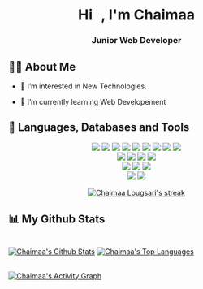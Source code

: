 <h1 align="center">Hi <img src="https://raw.githubusercontent.com/MartinHeinz/MartinHeinz/master/wave.gif" width="10px">, I'm Chaimaa</h1>
<h3 align="center">Junior Web Developer</h3>

## 🙋‍♂️ About Me

- 👀 I’m interested in New Technologies. <br>

- 🌱 I’m currently learning Web Developement <br>


## 🚀 Languages, Databases and Tools

<p align="center"> 
 
 <img src="https://img.icons8.com/external-tal-revivo-shadow-tal-revivo/48/000000/external-angular-a-typescript-based-open-source-web-application-framework-logo-shadow-tal-revivo.png"/>
 <img src="https://img.icons8.com/color/48/000000/react-native.png"/>
 <img src="https://img.icons8.com/color/48/000000/html-5.png"/>
 <img src="https://img.icons8.com/color/48/000000/css3.png"/> 
 <img src="https://img.icons8.com/color/48/000000/javascript.png"/>
 <img src="https://img.icons8.com/color/48/000000/java-coffee-cup-logo--v1.png"/>
 <img src="https://img.icons8.com/color/48/000000/bootstrap.png"/> 
 <img src="https://img.icons8.com/color/48/000000/sass.png"/>
 <img src="https://img.icons8.com/color/48/000000/nodejs.png"/><br>
 
 <img src="https://img.icons8.com/color/48/000000/figma--v1.png"/>
 <img src="https://img.icons8.com/color/48/000000/firebase.png"/>
 <img src="https://img.icons8.com/color/48/000000/git.png"/>
 <img src="https://img.icons8.com/color/48/000000/docker.png"/><br>

 <img src="https://img.icons8.com/color/48/000000/windows-10.png"/>
 <img src="https://img.icons8.com/color/48/000000/linux--v2.png"/>
 <img src="https://img.icons8.com/fluency/48/000000/mac-os.png"/><br>
 
 <img src="https://img.icons8.com/color/48/000000/mongodb.png"/>
 <img src="https://img.icons8.com/fluent/50/000000/mysql-logo.png"/><br>


</p>

<p align="center">
    <a href="https://github.com/chaimaaloug/github-readme-streak-stats">
        <img title="🔥 Get streak stats for your profile at git.io/streak-stats" alt="Chaimaa Lougsari's streak" src="https://github-readme-streak-stats.herokuapp.com/?user=chaimaaloug&theme=black-ice&hide_border=true&stroke=0000&background=000000"/>
    </a>
</p>

## 📊 My Github Stats

<br/>
<a align="center" href="https://github.com/chaimaaloug/github-readme-stats"><img alt="Chaimaa's Github Stats" src="https://github-readme-stats.vercel.app/api?username=chaimaaloug&show_icons=true&count_private=true&theme=react&hide_border=true&bg_color=000000" /></a>
<a align="center" href="https://github.com/chaimaaloug/github-readme-stats"><img alt="Chaimaa's Top Languages" src="https://github-readme-stats.vercel.app/api/top-langs/?username=chaimaaloug&langs_count=8&count_private=true&layout=compact&theme=react&hide_border=true&bg_color=000000" /></a>
<br/>

<br/>

<a href="[![Ashutosh's github activity graph](https://github-readme-activity-graph.vercel.app/graph?username=chaimaaloug&bg_color=ffffff&color=a09ca0&line=e33516&point=403d3d&area=true&hide_border=true)](https://github.com/ashutosh00710/github-readme-activity-graph)"><img alt="Chaimaa's Activity Graph" src="[![Ashutosh's github activity graph](https://github-readme-activity-graph.vercel.app/graph?username=chaimaaloug&bg_color=ffffff&color=a09ca0&line=e33516&point=403d3d&area=true&hide_border=true)](https://github.com/ashutosh00710/github-readme-activity-graph)" /></a>

<br/>
<br/>



<br/>
<br/>
